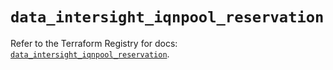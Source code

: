 # `data_intersight_iqnpool_reservation`

Refer to the Terraform Registry for docs: [`data_intersight_iqnpool_reservation`](https://registry.terraform.io/providers/ciscodevnet/intersight/1.0.71/docs/data-sources/iqnpool_reservation).
